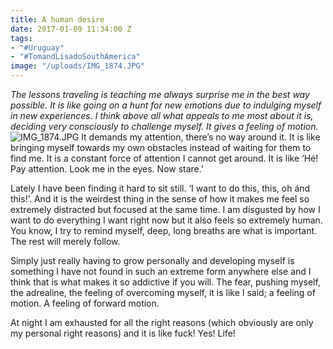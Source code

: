 ```yaml
---
title: A human desire
date: 2017-01-09 11:34:00 Z
tags:
- "#Uruguay"
- "#TomandLisadoSouthAmerica"
image: "/uploads/IMG_1874.JPG"
---
```


*The lessons traveling is teaching me always surprise me in the best way possible. It is like going on a hunt for new emotions due to indulging myself in new experiences. I think above all what appeals to me most about it is, deciding very consciously to challenge myself. It gives a feeling of motion.*<!--more-->
![IMG_1874.JPG](/uploads/IMG_1874.JPG)
It demands my attention, there’s no way around it. It is like bringing myself towards my own obstacles instead of waiting for them to find me. It is a constant force of attention I cannot get around. It is like ‘Hé! Pay attention. Look me in the eyes. Now stare.’ 

Lately I have been finding it hard to sit still. ‘I want to do this, this, oh ánd this!’. And it is the weirdest thing in the sense of how it makes me feel so extremely distracted but focused at the same time. I am disgusted by how I want to do everything I want right now but it also feels so extremely human. You know, I try to remind myself, deep, long breaths are what is important. The rest will merely follow. 

Simply just really having to grow personally and developing myself is something I have not found in such an extreme form anywhere else and I think that is what makes it so addictive if you will. The fear, pushing myself, the adrealine, the feeling of overcoming myself, it is like I said; a feeling of motion. A feeling of forward motion. 

At night I am exhausted for all the right reasons (which obviously are only my personal right reasons) and it is like fuck! Yes! Life!